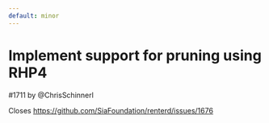 ```yaml
---
default: minor
---
```


# Implement support for pruning using RHP4

#1711 by @ChrisSchinnerl

Closes https://github.com/SiaFoundation/renterd/issues/1676

